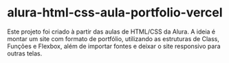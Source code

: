 # alura-html-css-aula-portfolio-vercel
Este projeto foi criado à partir das aulas de HTML/CSS da Alura. A ideia é montar um site com formato de portfólio, utilizando as estruturas de Class, Funções e Flexbox, além de importar fontes e deixar o site responsivo para outras telas.
